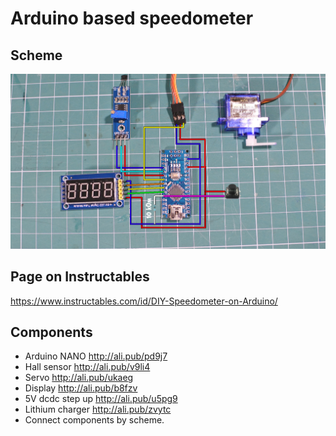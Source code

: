 # Arduino based speedometer

## Scheme
![Speedometer 1.0](https://github.com/AlexGyver/Arduino_speedometer/blob/master/Screenshot_12.jpg)

## Page on Instructables
https://www.instructables.com/id/DIY-Speedometer-on-Arduino/

## Components
* Arduino NANO http://ali.pub/pd9j7
* Hall sensor http://ali.pub/v9li4
* Servo http://ali.pub/ukaeg
* Display http://ali.pub/b8fzv
* 5V dcdc step up http://ali.pub/u5pg9
* Lithium charger http://ali.pub/zvytc
* Connect components by scheme.